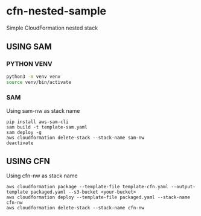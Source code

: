 # cfn-nested-sample
Simple CloudFormation nested stack


## USING SAM
### PYTHON VENV
```bash
python3 -m venv venv
source venv/bin/activate
```

### SAM
Using sam-nw as stack name
```
pip install aws-sam-cli
sam build -t template-sam.yaml
sam deploy -g 
aws cloudformation delete-stack --stack-name sam-nw
deactivate
```

## USING CFN
Using cfn-nw as stack name
```
aws cloudformation package --template-file template-cfn.yaml --output-template packaged.yaml --s3-bucket <your-bucket>
aws cloudformation deploy --template-file packaged.yaml --stack-name cfn-nw 
aws cloudformation delete-stack --stack-name cfn-nw
```


